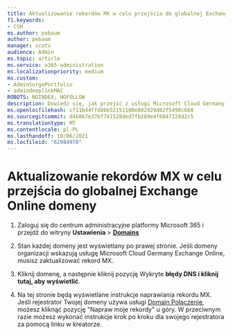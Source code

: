 ```yaml
---
title: Aktualizowanie rekordów MX w celu przejścia do globalnej Exchange Online domeny
f1.keywords:
- CSH
ms.author: pebaum
author: pebaum
manager: scotv
audience: Admin
ms.topic: article
ms.service: o365-administration
ms.localizationpriority: medium
ms.custom:
- AdminSurgePortfolio
- admindeeplinkMAC
ROBOTS: NOINDEX, NOFOLLOW
description: Dowiedz się, jak przejść z usługi Microsoft Cloud Germany Exchange Online do globalnej Exchange Online danych
ms.openlocfilehash: cf11b44ffd8bb52151100e802929d82f5498c668
ms.sourcegitcommit: d4b867e37bf741528ded7fb289e4f6847228d2c5
ms.translationtype: MT
ms.contentlocale: pl-PL
ms.lasthandoff: 10/06/2021
ms.locfileid: "62984978"
---
```

# <a name="update-your-mx-records-to-transition-to-the-global-exchange-online-service"></a>Aktualizowanie rekordów MX w celu przejścia do globalnej Exchange Online domeny

1. Zaloguj się do centrum administracyjne platformy Microsoft 365 i przejdź do witryny **Ustawienia** >  <a href="https://go.microsoft.com/fwlink/p/?linkid=834818" target="_blank">**Domains**</a>

2. Stan każdej domeny jest wyświetlany po prawej stronie. Jeśli domeny organizacji wskazują usługę Microsoft Cloud Germany Exchange Online, musisz zaktualizować rekord MX.

3. Kliknij domenę, a następnie kliknij pozycję Wykryte **błędy DNS i kliknij tutaj, aby wyświetlić**.

4. Na tej stronie będą wyświetlane instrukcje naprawiania rekordu MX. Jeśli rejestrator Twojej domeny używa usługi [Domain Połączenie](../setup/add-domain.md#registrars-with-domain-connect), możesz kliknąć pozycję "Napraw moje rekordy" u góry. W przeciwnym razie możesz wykonać instrukcje krok po kroku dla  swojego rejestratora za pomocą linku w kreatorze.